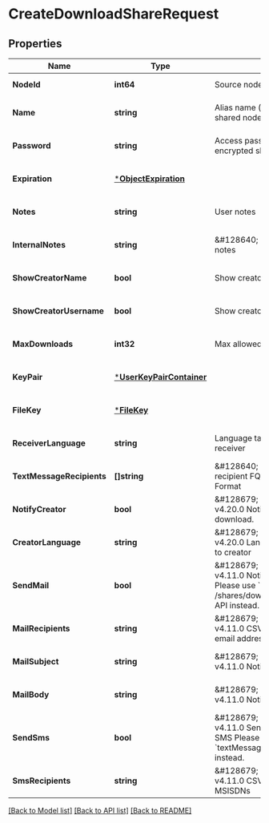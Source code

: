 # CreateDownloadShareRequest

## Properties
Name | Type | Description | Notes
------------ | ------------- | ------------- | -------------
**NodeId** | **int64** | Source node ID | [default to null]
**Name** | **string** | Alias name  (default: name of the shared node) | [optional] [default to null]
**Password** | **string** | Access password, not allowed for encrypted shares | [optional] [default to null]
**Expiration** | [***ObjectExpiration**](ObjectExpiration.md) |  | [optional] [default to null]
**Notes** | **string** | User notes | [optional] [default to null]
**InternalNotes** | **string** | &amp;#128640; Since v4.11.0  Internal notes | [optional] [default to null]
**ShowCreatorName** | **bool** | Show creator first and last name. | [optional] [default to false]
**ShowCreatorUsername** | **bool** | Show creator email address. | [optional] [default to false]
**MaxDownloads** | **int32** | Max allowed downloads | [optional] [default to null]
**KeyPair** | [***UserKeyPairContainer**](UserKeyPairContainer.md) |  | [optional] [default to null]
**FileKey** | [***FileKey**](FileKey.md) |  | [optional] [default to null]
**ReceiverLanguage** | **string** | Language tag for messages to receiver | [optional] [default to null]
**TextMessageRecipients** | **[]string** | &amp;#128640; Since v4.11.0  List of recipient FQTNs  E.123 / E.164 Format | [optional] [default to null]
**NotifyCreator** | **bool** | &amp;#128679; Deprecated since v4.20.0  Notify creator on every download. | [optional] [default to false]
**CreatorLanguage** | **string** | &amp;#128679; Deprecated since v4.20.0  Language tag for messages to creator | [optional] [default to null]
**SendMail** | **bool** | &amp;#128679; Deprecated since v4.11.0  Notify recipients via email  Please use &#x60;POST /shares/downloads/{share_id}/email&#x60; API instead. | [optional] [default to false]
**MailRecipients** | **string** | &amp;#128679; Deprecated since v4.11.0  CSV string of recipient email addresses | [optional] [default to null]
**MailSubject** | **string** | &amp;#128679; Deprecated since v4.11.0  Notification email subject | [optional] [default to null]
**MailBody** | **string** | &amp;#128679; Deprecated since v4.11.0  Notification email content | [optional] [default to null]
**SendSms** | **bool** | &amp;#128679; Deprecated since v4.11.0  Send share password via SMS  Please use &#x60;textMessageRecipients&#x60; attribute instead. | [optional] [default to false]
**SmsRecipients** | **string** | &amp;#128679; Deprecated since v4.11.0  CSV string of recipient MSISDNs | [optional] [default to null]

[[Back to Model list]](../README.md#documentation-for-models) [[Back to API list]](../README.md#documentation-for-api-endpoints) [[Back to README]](../README.md)

